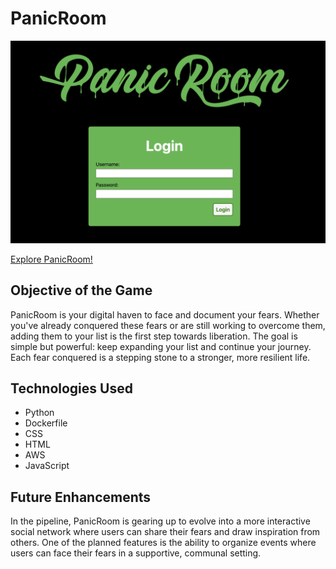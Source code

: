 # PanicRoom

![image](/main_app/static/images/signin.png)

[Explore PanicRoom!](https://panicroom.fly.dev/)

## Objective of the Game

PanicRoom is your digital haven to face and document your fears. Whether you've already conquered these fears or are still working to overcome them, adding them to your list is the first step towards liberation. The goal is simple but powerful: keep expanding your list and continue your journey. Each fear conquered is a stepping stone to a stronger, more resilient life.

## Technologies Used
- Python
- Dockerfile
- CSS
- HTML
- AWS
- JavaScript

## Future Enhancements

In the pipeline, PanicRoom is gearing up to evolve into a more interactive social network where users can share their fears and draw inspiration from others. One of the planned features is the ability to organize events where users can face their fears in a supportive, communal setting.

